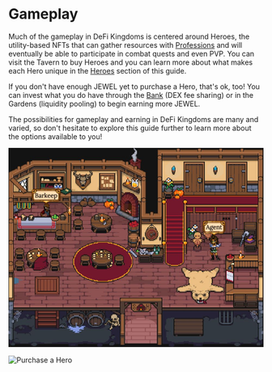 # Gameplay

Much of the gameplay in DeFi Kingdoms is centered around Heroes, the utility-based NFTs that can gather resources with [Professions](professions/) and will eventually be able to participate in combat quests and even PVP. You can visit the Tavern to buy Heroes and you can learn more about what makes each Hero unique in the [Heroes](heroes/) section of this guide.

If you don't have enough JEWEL yet to purchase a Hero, that's ok, too! You can invest what you do have through the [Bank](bank.md) (DEX fee sharing) or in the Gardens (liquidity pooling) to begin earning more JEWEL.&#x20;

The possibilities for gameplay and earning in DeFi Kingdoms are many and varied, so don't hesitate to explore this guide further to learn more about the options available to you!

![The Tavern](<../../.gitbook/assets/Tavern (1).JPG>)

![Purchase a Hero](https://dfk-hv.b-cdn.net/art-assets/for-hire.png)
